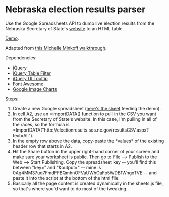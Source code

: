 Nebraska election results parser
==================

Use the Google Spreadsheets API to dump live election results from the Nebraska Secretary of State's <a href="http://electionresults.sos.ne.gov/resultsMedia.aspx" target="_blank">website</a> to an HTML table.

<a href="http://www.codywinchester.com/electionresults/" target="_blank">Demo</a>.

Adapted from <a href="http://michelleminkoff.com/2010/11/22/using-google-spreadsheets-as-your-database/" target="_blank">this Michelle Minkoff walkthrough</a>.

Dependencies:
<ul>
<li><a href="http://jquery.com/" target="_blank">jQuery</a></li>
<li><a href="https://github.com/hail2u/jquery.table-filter" target="_blank">jQuery Table Filter</a></li>
<li><a href="http://jqueryui.com/tooltip/" target="_blank">jQuery UI Tooltip</a></li>
<li><a href="http://fortawesome.github.io/Font-Awesome/" target="_blank">Font Awesome</a></li>
<li><a href="https://developers.google.com/chart/image/" target="_blank">Google Image Charts</a></li>
</ul>

Steps:
<ol>
<li>Create a new Google spreadsheet (<a href="https://docs.google.com/spreadsheet/ccc?key=0Ag4MM37uq7FmdFFBQmhnOFVaUWhOaFp5WDB1WngxTVE&usp=sharing" target="_blank">here's the sheet</a> feeding the demo).</li>
<li>In cell A2, use an =importDATA() function to pull in the CSV you want from the Secretary of State's website. In this case, I'm pulling in all of the races, so the formula is =ImportDATA("http://electionresults.sos.ne.gov/resultsCSV.aspx?text=All").</li>
<li>In the empty row above the data, copy-paste the *values* of the existing header row that starts in A2.</li>
<li>Hit the Share button in the upper right-hand corner of your screen and make sure your worksheet is public. Then go to File --> Publish to the Web --> Start Publishing. Copy the spreadsheet key -- you'll find this between "key=" and "&output=" -- mine is 0Ag4MM37uq7FmdFFBQmhnOFVaUWhOaFp5WDB1WngxTVE -- and paste it into the script at the bottom of the html file.</li>
<li>Basically all the page content is created dynamically in the sheets.js file, so that's where you'd want to do most of the tweaking.</li>
</ol>
